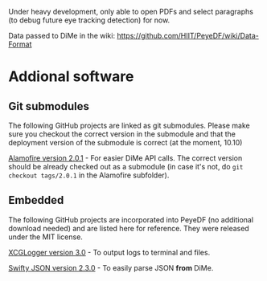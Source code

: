 Under heavy development, only able to open PDFs and select paragraphs (to debug future eye tracking detection) for now.

Data passed to DiMe in the wiki: https://github.com/HIIT/PeyeDF/wiki/Data-Format 

# Addional software

## Git submodules

The following GitHub projects are linked as git submodules. Please make sure you checkout the correct version in the submodule and that the deployment version of the submodule is correct (at the moment, 10.10)

[Alamofire version 2.0.1](https://github.com/Alamofire/Alamofire/releases/tag/2.0.1) - For easier DiMe API calls. The correct version should be already checked out as a submodule (in case it's not, do `git checkout tags/2.0.1` in the Alamofire subfolder).

## Embedded

The following GitHub projects are incorporated into PeyeDF (no additional download needed) and are listed here for reference. They were released under the MIT license.

[XCGLogger version 3.0](https://github.com/DaveWoodCom/XCGLogger/releases/tag/Version_3.0) - To output logs to terminal and files.

[Swifty JSON version 2.3.0](https://github.com/SwiftyJSON/SwiftyJSON/releases/tag/2.3.0) - To easily parse JSON **from** DiMe.
